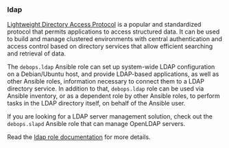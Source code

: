 ### ldap

[Lightweight Directory Access
Protocol](https://en.wikipedia.org/wiki/Lightweight_Directory_Access_Protocol)
is a popular and standardized protocol that permits applications to
access structured data. It can be used to build and manage clustered
environments with central authentication and access control based on
directory services that allow efficient searching and retrieval of data.

The `debops.ldap` Ansible role can set up system-wide LDAP configuration
on a Debian/Ubuntu host, and provide LDAP-based applications, as well as
other Ansible roles, information necessary to connect them to a LDAP
directory service. In addition to that, `debops.ldap` role can be used
via Ansible inventory, or as a dependent role by other Ansible roles, to
perform tasks in the LDAP directory itself, on behalf of the Ansible
user.

If you are looking for a LDAP server management solution, check out the
`debops.slapd` Ansible role that can manage OpenLDAP servers.

Read the [ldap role documentation](https://docs.debops.org/en/master/ansible/roles/ldap/) for more details.
